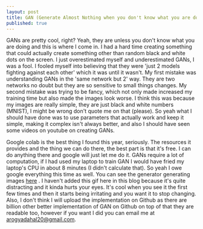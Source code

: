 ```yaml
---
layout: post
title: GAN (Generate Almost Nothing when you don't know what you are doing)
published: true
---
```


GANs are pretty cool, right? Yeah, they are unless you don't know what you are doing and this is where I come in. I had a hard time creating something that could actually create something other than random black and white dots on the screen. I just overestimated myself and underestimated GANs, I was a fool. I fooled myself into believing that they were 'just 2 models fighting against each other' which it was until it wasn't. My first mistake was understanding GANs in the 'same network but 2' way. They are two networks no doubt but they are so sensitive to small things changes. My second mistake was trying to be fancy, which not only made increased my training time but also made the images look worse. I think this was because my images are really simple, they are just black and white numbers (MNIST), I might be wrong don't quote me on that (please). So yeah what I should have done was to use parameters that actually work and keep it simple, making it complex isn't always better, and also I should have seen some videos on youtube on creating GANs.

Google colab is the best thing I found this year, seriously. The resources it provides and the thing we can do there, the best part is that it's free. I can do anything there and google will just let me do it. GANs require a lot of computation, if I had used my laptop to train GAN I would have fried my laptop's CPU in about 8 minutes (I didn't calculate that). So yeah I owe google everything this time as well. You can see the generator generating images <a href = 'https://imgur.com/a/kc7NOmz' target='_blank'>here</a> . I haven't added this gif here in this blog because it's quite distracting and it kinda hurts your eyes. It's cool when you see it the first few times and then it starts being irritating and you want it to stop changing. Also, I don't think I will upload the implementation on Github as there are billion other better implementation of GAN on Github on top of that they are readable too, however if you want I did you can email me at <a href='mailto:arogyadahal20@gmail.com' target='_blank'>arogyadahal20@gmail.com</a>. 